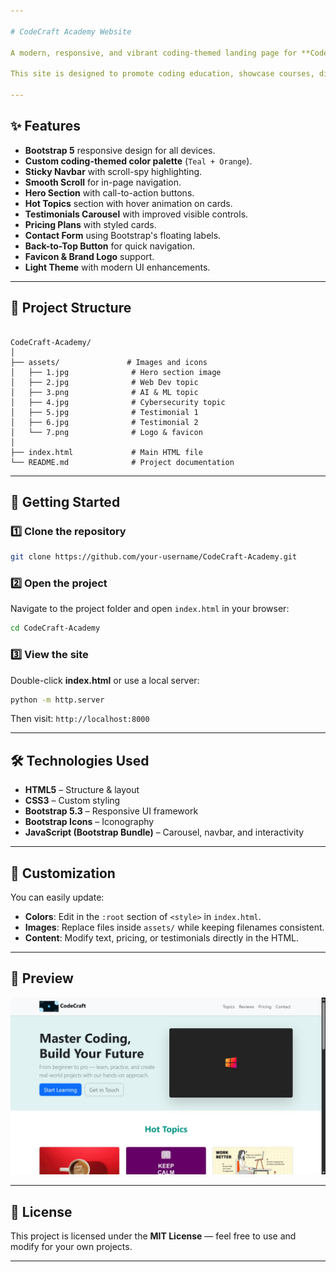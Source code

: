 ```yaml
---

# CodeCraft Academy Website

A modern, responsive, and vibrant coding-themed landing page for **CodeCraft Academy** built using **Bootstrap 5**, custom CSS, and interactive UI components.  

This site is designed to promote coding education, showcase courses, display student testimonials, and provide a contact form — all with smooth navigation and dynamic features.

---
```


## ✨ Features

- **Bootstrap 5** responsive design for all devices.
- **Custom coding-themed color palette** (`Teal + Orange`).
- **Sticky Navbar** with scroll-spy highlighting.
- **Smooth Scroll** for in-page navigation.
- **Hero Section** with call-to-action buttons.
- **Hot Topics** section with hover animation on cards.
- **Testimonials Carousel** with improved visible controls.
- **Pricing Plans** with styled cards.
- **Contact Form** using Bootstrap's floating labels.
- **Back-to-Top Button** for quick navigation.
- **Favicon & Brand Logo** support.
- **Light Theme** with modern UI enhancements.

---

## 📂 Project Structure

```

CodeCraft-Academy/
│
├── assets/               # Images and icons
│   ├── 1.jpg              # Hero section image
│   ├── 2.jpg              # Web Dev topic
│   ├── 3.png              # AI & ML topic
│   ├── 4.jpg              # Cybersecurity topic
│   ├── 5.jpg              # Testimonial 1
│   ├── 6.jpg              # Testimonial 2
│   └── 7.png              # Logo & favicon
│
├── index.html             # Main HTML file
└── README.md              # Project documentation

````

---

## 🚀 Getting Started

### 1️⃣ Clone the repository
```bash
git clone https://github.com/your-username/CodeCraft-Academy.git
````

### 2️⃣ Open the project

Navigate to the project folder and open `index.html` in your browser:

```bash
cd CodeCraft-Academy
```

### 3️⃣ View the site

Double-click **index.html** or use a local server:

```bash
python -m http.server
```

Then visit: `http://localhost:8000`

---

## 🛠️ Technologies Used

* **HTML5** – Structure & layout
* **CSS3** – Custom styling
* **Bootstrap 5.3** – Responsive UI framework
* **Bootstrap Icons** – Iconography
* **JavaScript (Bootstrap Bundle)** – Carousel, navbar, and interactivity

---

## 🎨 Customization

You can easily update:

* **Colors**: Edit in the `:root` section of `<style>` in `index.html`.
* **Images**: Replace files inside `assets/` while keeping filenames consistent.
* **Content**: Modify text, pricing, or testimonials directly in the HTML.

---

## 📸 Preview

![Preview](assets/preview.jpg)

---

## 📜 License

This project is licensed under the **MIT License** — feel free to use and modify for your own projects.

---
